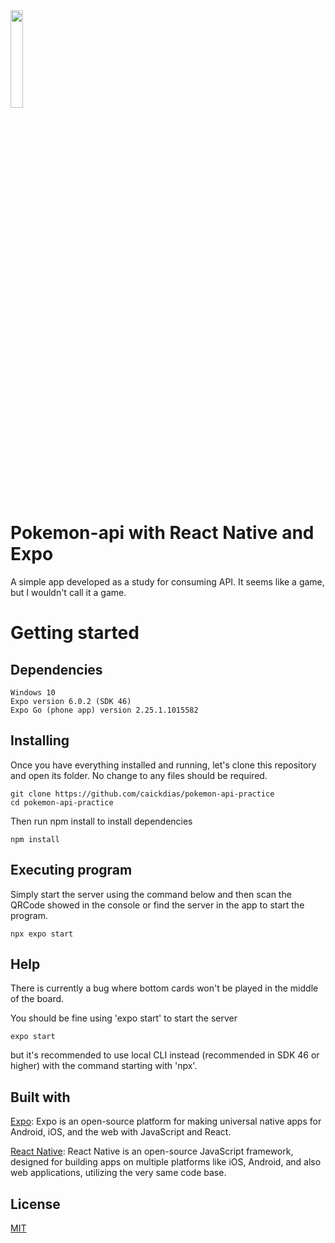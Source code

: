 <img src="https://github.com/caickdias/pokemon-api-practice/blob/main/examples/25fps-10sec.gif" width="20%" height="20%"/>

# Pokemon-api with React Native and Expo

A simple app developed as a study for consuming API. It seems like a game, but I wouldn't call it a game.

# Getting started

## Dependencies

```
Windows 10
Expo version 6.0.2 (SDK 46)
Expo Go (phone app) version 2.25.1.1015582    
```

## Installing

Once you have everything installed and running, let's clone this repository and open its folder. No change to any files should be required.

```
git clone https://github.com/caickdias/pokemon-api-practice
cd pokemon-api-practice
```
Then run npm install to install dependencies

```
npm install
```

## Executing program

Simply start the server using the command below and then scan the QRCode showed in the console or find the server in the app to start the program.

```
npx expo start
```

## Help

There is currently a bug where bottom cards won't be played in the middle of the board.

You should be fine using 'expo start' to start the server

```
expo start
```

but it's recommended to use local CLI instead (recommended in SDK 46 or higher) with the command starting with 'npx'.

## Built with

[Expo](https://expo.dev/): Expo is an open-source platform for making universal native apps for Android, iOS, and the web with JavaScript and React.

[React Native](https://reactnative.dev/): React Native is an open-source JavaScript framework, designed for building apps on multiple platforms like iOS, Android, and also web applications, utilizing the very same code base. 

## License

[MIT](https://choosealicense.com/licenses/mit/)
